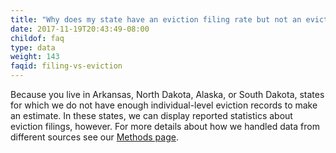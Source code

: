 ```yaml
---
title: "Why does my state have an eviction filing rate but not an eviction rate?"
date: 2017-11-19T20:43:49-08:00
childof: faq
type: data
weight: 143
faqid: filing-vs-eviction
---
```

Because you live in Arkansas, North Dakota, Alaska, or South Dakota, states for which we do not have enough individual-level eviction records to make an estimate. In these states, we can display reported statistics about eviction filings, however. For more details about how we handled data from different sources see our <a href="/methods">Methods page</a>.
